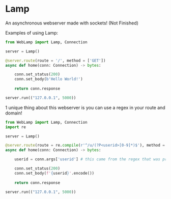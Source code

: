 # Lamp

An asynchronous webserver made with sockets! (Not Finished)

Examples of using Lamp:

```py
from WebLamp import Lamp, Connection

server = Lamp()

@server.route(route = '/', method = ['GET'])
async def home(conn: Connection) -> bytes:

    conn.set_status(200)
    conn.set_body(b'Hello World!')
    
    return conn.response

server.run(("127.0.0.1", 5000))
```

1 unique thing about this webserver is you can use a regex in your route and domain!

```py
from WebLamp import Lamp, Connection
import re

server = Lamp()

@server.route(route = re.compile(r'^/u/(?P<userid>[0-9]*)$'), method = ['GET'])
async def home(conn: Connection) -> bytes:

    userid = conn.args['userid'] # this came from the regex that was provided

    conn.set_status(200)
    conn.set_body(f'{userid}'.encode())
    
    return conn.response

server.run(("127.0.0.1", 5000))
```
